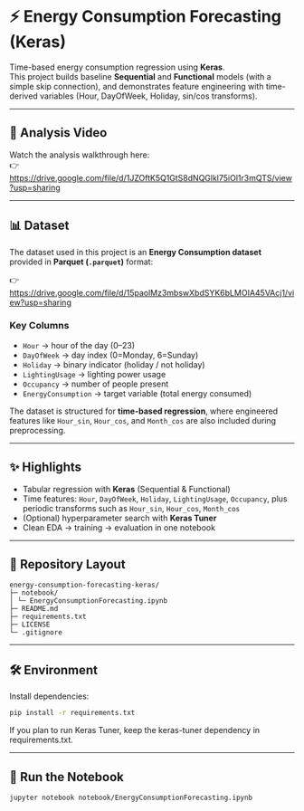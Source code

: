# ⚡ Energy Consumption Forecasting (Keras)

Time-based energy consumption regression using **Keras**.  
This project builds baseline **Sequential** and **Functional** models (with a simple skip connection),
and demonstrates feature engineering with time-derived variables (Hour, DayOfWeek, Holiday, sin/cos transforms).

---

## 🎥 Analysis Video
Watch the analysis walkthrough here:  
👉 https://drive.google.com/file/d/1JZOftK5Q1GtS8dNQGlkl75iOl1r3mQTS/view?usp=sharing

---

## 📊 Dataset

The dataset used in this project is an **Energy Consumption dataset** provided in **Parquet (`.parquet`)** format:  

👉 https://drive.google.com/file/d/15paolMz3mbswXbdSYK6bLMOIA45VAcj1/view?usp=sharing

### Key Columns
- `Hour` → hour of the day (0–23)
- `DayOfWeek` → day index (0=Monday, 6=Sunday)
- `Holiday` → binary indicator (holiday / not holiday)
- `LightingUsage` → lighting power usage
- `Occupancy` → number of people present
- `EnergyConsumption` → target variable (total energy consumed)

The dataset is structured for **time-based regression**, where engineered features like `Hour_sin`, `Hour_cos`, and `Month_cos` are also included during preprocessing.

---

## ✨ Highlights
- Tabular regression with **Keras** (Sequential & Functional)
- Time features: `Hour`, `DayOfWeek`, `Holiday`, `LightingUsage`, `Occupancy`,
  plus periodic transforms such as `Hour_sin`, `Hour_cos`, `Month_cos`
- (Optional) hyperparameter search with **Keras Tuner**
- Clean EDA → training → evaluation in one notebook

---

## 📂 Repository Layout
```
energy-consumption-forecasting-keras/
├─ notebook/
│ └─ EnergyConsumptionForecasting.ipynb
├─ README.md
├─ requirements.txt
├─ LICENSE
└─ .gitignore
```

---

## 🛠 Environment
Install dependencies:
```bash
pip install -r requirements.txt
```
If you plan to run Keras Tuner, keep the keras-tuner dependency in requirements.txt.

---

## 🚀 Run the Notebook
```
jupyter notebook notebook/EnergyConsumptionForecasting.ipynb
```



